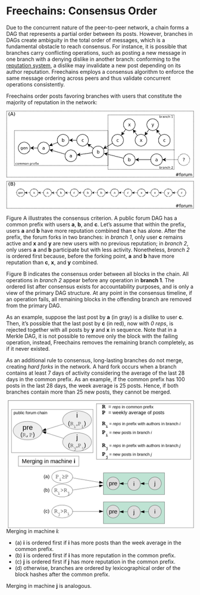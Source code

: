# Freechains: Consensus Order

Due to the concurrent nature of the peer-to-peer network, a chain forms a DAG
that represents a partial order between its posts.
However, branches in DAGs create ambiguity in the total order of messages,
which is a fundamental obstacle to reach consensus.
For instance, it is possible that branches carry conflicting operations, such
as posting a new message in one branch with a denying dislike in another
branch: conforming to the [reputation system](reps.md), a dislike may
invalidate a new post depending on its author reputation.
Freechains employs a consensus algorithm to enforce the same message ordering
across peers and thus validate concurrent operations consistently.

Freechains order posts favoring branches with users that constitute the
majority of reputation in the network:

<img src="cons.png">

Figure A illustrates the consensus criterion.
A public forum DAG has a common prefix with users **a**, **b**, and **c**.
Let’s assume that within the prefix, users **a** and **b** have more reputation
combined than **c** has alone.
After the prefix, the forum forks in two branches:
    in *branch 1*, only user **c** remains active and **x** and **y** are new users with no previous reputation;
    in *branch 2*, only users **a** and **b** participate but with less activity.
Nonetheless, *branch 2* is ordered first because, before the forking point,
**a** and **b** have more reputation than **c**, **x**, and **y** combined.

Figure B indicates the consensus order between all blocks in the chain.
All operations in *branch 2* appear before any operation in **branch 1**.
The ordered list after consensus exists for accountability purposes, and is
only a view of the primary DAG structure.
At any point in the consensus timeline, if an operation fails, all remaining
blocks in the offending branch are removed from the primary DAG.

As an example, suppose the last post by **a** (in gray) is a dislike to user
**c**.
Then, it’s possible that the last post by **c** (in red), now with *0 reps*, is
rejected together with all posts by **y** and **x** in sequence.
Note that in a Merkle DAG, it is not possible to remove only the block with the
failing operation, instead, Freechains removes the remaining branch completely,
as if it never existed.

As an additional rule to consensus, long-lasting branches do not merge,
creating *hard forks* in the network.
A hard fork occurs when a branch contains at least 7 days of activity
considering the average of the last 28 days in the common prefix.
As an example, if the common prefix has 100 posts in the last 28 days, the week
average is 25 posts.
Hence, if both branches contain more than 25 new posts, they cannot be merged.

<img src="merge.png" width="500" align="right">

Merging in machine **i**:

- (a) **i** is ordered first if **i** has more posts than the week average in the common prefix.
- (b) **i** is ordered first if **i** has more reputation in the common prefix.
- (c) **j** is ordered first if **j** has more reputation in the common prefix.
- (d) otherwise, branches are ordered by lexicographical order of the block hashes after the common prefix.

Merging in machine **j** is analogous.
